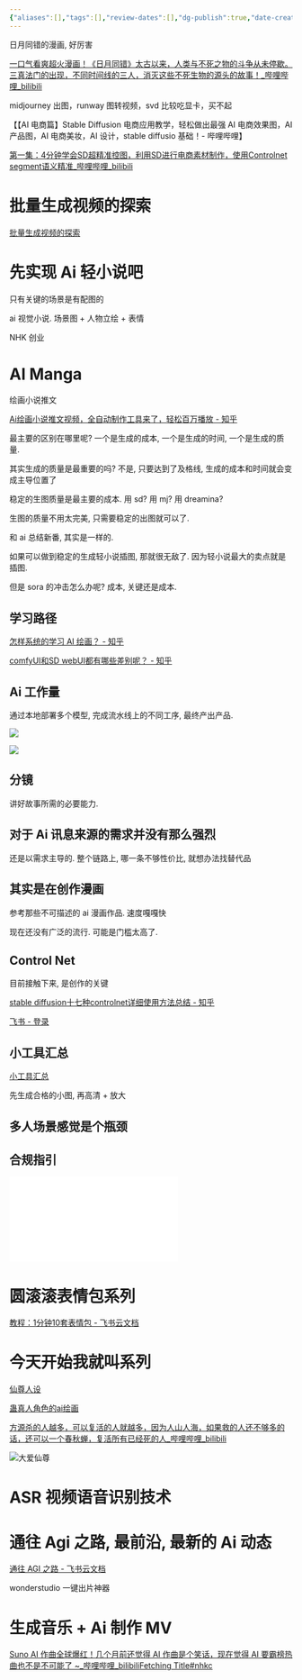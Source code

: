 ```yaml
---
{"aliases":[],"tags":[],"review-dates":[],"dg-publish":true,"date-created":"2024-03-28-Thu, 3:10:27 pm","date-modified":"2024-05-29-Wed, 9:11:48 pm","permalink":"/programming/ai-generator/!ai-generator/","dgPassFrontmatter":true}
---
```



日月同错的漫画, 好厉害

[一口气看爽超火漫画！《日月同错》太古以来，人类与不死之物的斗争从未停歇。三真法门的出现，不同时间线的三人，消灭这些不死生物的源头的故事！\_哔哩哔哩\_bilibili](https://www.bilibili.com/video/BV1mS421w7vh/?spm_id_from=333.1007.tianma.2-2-4.click&vd_source=f8573a6196003ad3683f1c1a403d3431)

midjourney 出图，runway 图转视频，svd 比较吃显卡，买不起

【【AI 电商篇】Stable Diffusion 电商应用教学，轻松做出最强 AI 电商效果图，AI 产品图，AI 电商美妆，AI 设计，stable diffusio 基础！- 哔哩哔哩】

[第一集：4分钟学会SD超精准控图，利用SD进行电商素材制作，使用Controlnet segment语义精准_哔哩哔哩_bilibili](https://b23.tv/iAkjfB2)

# 批量生成视频的探索

[批量生成视频的探索](https://bytedance.larkoffice.com/docx/VNQIdpdX5oonVMxKR6pctKzVnLd)

# 先实现 Ai 轻小说吧

只有关键的场景是有配图的

ai 视觉小说. 场景图 + 人物立绘 + 表情

NHK 创业

# AI Manga

绘画小说推文

[Ai绘画小说推文视频，全自动制作工具来了，轻松百万播放 - 知乎](https://zhuanlan.zhihu.com/p/670474354)

最主要的区别在哪里呢? 一个是生成的成本, 一个是生成的时间, 一个是生成的质量.

其实生成的质量是最重要的吗? 不是, 只要达到了及格线, 生成的成本和时间就会变成主导位置了

稳定的生图质量是最主要的成本. 用 sd? 用 mj? 用 dreamina?

生图的质量不用太完美, 只需要稳定的出图就可以了.

和 ai 总结新番, 其实是一样的.

如果可以做到稳定的生成轻小说插图, 那就很无敌了. 因为轻小说最大的卖点就是插图.

但是 sora 的冲击怎么办呢? 成本, 关键还是成本.

## 学习路径

[怎样系统的学习 AI 绘画？ - 知乎](https://www.zhihu.com/question/585131423/answer/3232945796)

[comfyUI和SD webUI都有哪些差别呢？ - 知乎](https://www.zhihu.com/question/632788243/answer/3349096059)

## Ai 工作量

通过本地部署多个模型, 完成流水线上的不同工序, 最终产出产品.

![](/img/user/programming/ai-generator/!ai-generator/image-20240328151858644.png)

![](/img/user/programming/ai-generator/!ai-generator/image-20240328151957848.png)

## 分镜

讲好故事所需的必要能力.

## 对于 Ai 讯息来源的需求并没有那么强烈

还是以需求主导的. 整个链路上, 哪一条不够性价比, 就想办法找替代品

## 其实是在创作漫画

参考那些不可描述的 ai 漫画作品. 速度嘎嘎快

现在还没有广泛的流行. 可能是门槛太高了.

## Control Net

目前接触下来, 是创作的关键

[stable diffusion十七种controlnet详细使用方法总结 - 知乎](https://zhuanlan.zhihu.com/p/667551103)

[飞书 - 登录](https://bytedance.larkoffice.com/wiki/CqLgwvSZBi3XoRkjBvpc8dK9nqh)

## 小工具汇总

[小工具汇总](https://bytedance.larkoffice.com/wiki/NU4owcqmmiOPBkk1c4Mcz23Onpf)

先生成合格的小图, 再高清 + 放大

## 多人场景感觉是个瓶颈

## 合规指引

![](!ai-generator/Stable%20Diffusion%20的许可证合规指引.pdf)

# 圆滚滚表情包系列

[教程：1分钟10套表情包 - 飞书云文档](https://waytoagi.feishu.cn/wiki/QQzlwOOjtie4hJk6srLcFBMunbg)

# 今天开始我就叫系列

[仙尊人设](https://tieba.baidu.com/p/8647169917?see_lz=1)

[蛊真人角色的ai绘画](https://tieba.baidu.com/p/8445193177)

[方源杀的人越多，可以复活的人就越多，因为人山人海，如果救的人还不够多的话，还可以一个春秋蝉，复活所有已经死的人\_哔哩哔哩\_bilibili](https://www.bilibili.com/video/BV1sD421L7KR/?-Arouter=story&buvid=XY3F7BE3A5297A42BF340C92DC37623DF166A&from_spmid=tm.recommend.0.0&is_story_h5=true&mid=AyhZSf%2Fo%2FX5AWkNSGhjJXw%3D%3D&p=1&plat_id=163&share_from=ugc&share_medium=android&share_plat=android&share_session_id=be02e1a0-6deb-4341-836f-40effa4a4edb&share_source=COPY&share_tag=s_i&spmid=main.ugc-video-detail-vertical.0.0&timestamp=1711779714&unique_k=g3d6mAu&up_id=3493122688420185)

![大爱仙尊](../../entertainment/novel/大爱仙尊.md#今天开始我就叫系列)

# ASR 视频语音识别技术

# 通往 Agi 之路, 最前沿, 最新的 Ai 动态

[通往 AGI 之路 - 飞书云文档](https://waytoagi.feishu.cn/wiki/QPe5w5g7UisbEkkow8XcDmOpn8e)

wonderstudio 一键出片神器

# 生成音乐 + Ai 制作 MV

[Suno AI 作曲全球爆红！几个月前还觉得 AI 作曲是个笑话，现在觉得 AI 要霸榜热曲也不是不可能了 \~\_哔哩哔哩\_bilibili](https://www.bilibili.com/video/BV15j421R75g/?spm_id_from=333.1007.tianma.1-1-1.click&vd_source=f8573a6196003ad3683f1c1a403d3431)[Fetching Title#nhkc](https://www.bilibili.com/video/BV15j421R75g/?spm_id_from=333.1007.tianma.1-1-1.click&vd_source=f8573a6196003ad3683f1c1a403d3431)
